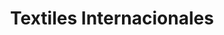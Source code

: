 ---
title: "Textiles Internacionales"
url: /santiago-de-los-caballeros/textiles-internacionales/
shop: Allgemein
---